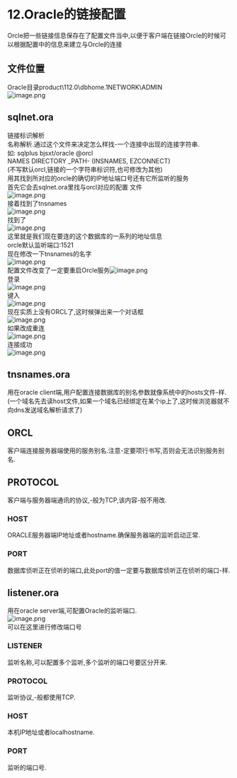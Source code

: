 # 12.Oracle的链接配置

Orcle把一些链接信息保存在了配置文件当中,以便于客户端在链接Orcle的时候可以根据配置中的信息来建立与Orcle的连接
<a name="a91FZ"></a>
## 文件位置
Oracle目录product\112.0\dbhome.1NETWORK\ADMIN<br />![image.png](https://cdn.nlark.com/yuque/0/2019/png/349894/1560846900321-f82d7553-91e9-44fa-9e74-e618530eda8d.png#align=left&display=inline&height=207&name=image.png&originHeight=361&originWidth=559&size=110958&status=done&width=321)
<a name="Djz5f"></a>
## sqlnet.ora
链接标识解析<br />名称解析.通过这个文件来决定怎么样找-一个连接中出现的连接字符串.<br />如: sqlplus bjsxt/oracle @orcl<br />NAMES DIRECTORY _PATH- (INSNAMES, EZCONNECT)<br />(不写默认orcl,链接的一个字符串标识符,也可修改为其他)<br />用其找到所对应的orcle的确切的IP地址端口号还有它所监听的服务<br />首先它会去sqlnet.ora里找与orcl对应的配置 文件<br />![image.png](https://cdn.nlark.com/yuque/0/2019/png/349894/1560847219297-2a23f3fe-9b52-48a3-b91c-ea9391a619d8.png#align=left&display=inline&height=185&name=image.png&originHeight=370&originWidth=1185&size=305448&status=done&width=592.5)<br />接着找到了tnsnames<br />![image.png](https://cdn.nlark.com/yuque/0/2019/png/349894/1560847380430-887a9e3d-f555-4c39-946d-61b9ac9c195b.png#align=left&display=inline&height=180&name=image.png&originHeight=360&originWidth=566&size=115058&status=done&width=283)<br />找到了<br />![image.png](https://cdn.nlark.com/yuque/0/2019/png/349894/1560847405759-a0ac7c73-ffe4-4912-86e7-d260c3061991.png#align=left&display=inline&height=221&name=image.png&originHeight=441&originWidth=899&size=231439&status=done&width=449.5)<br />这里就是我们现在要连的这个数据库的一系列的地址信息<br />orcle默认监听端口:1521<br />现在修改一下tnsnames的名字<br />![image.png](https://cdn.nlark.com/yuque/0/2019/png/349894/1560847517049-c3a31dca-6c95-4889-be7a-a66163462a1b.png#align=left&display=inline&height=222&name=image.png&originHeight=443&originWidth=493&size=167252&status=done&width=246.5)<br />配置文件改变了一定要重启Orcle服务![image.png](https://cdn.nlark.com/yuque/0/2019/png/349894/1560847547044-7c8cac23-d0f4-4b5d-bddf-6ef0f36f9dba.png#align=left&display=inline&height=19&name=image.png&originHeight=37&originWidth=180&size=9136&status=done&width=90)<br />登录<br />![image.png](https://cdn.nlark.com/yuque/0/2019/png/349894/1560847581522-653775d6-32f9-449a-9039-ed122d13cd9a.png#align=left&display=inline&height=63&name=image.png&originHeight=126&originWidth=268&size=36882&status=done&width=134)<br />键入<br />![image.png](https://cdn.nlark.com/yuque/0/2019/png/349894/1560847628514-d8772a05-9378-4d30-816b-3f1474101799.png#align=left&display=inline&height=119&name=image.png&originHeight=238&originWidth=603&size=72820&status=done&width=301.5)<br />现在实质上没有ORCL了,这时候弹出来一个对话框<br />![image.png](https://cdn.nlark.com/yuque/0/2019/png/349894/1560847667730-0d183f1d-7dbc-497c-a724-4ea9b2455aec.png#align=left&display=inline&height=103&name=image.png&originHeight=153&originWidth=386&size=36775&status=done&width=259)<br />如果改成重连<br />![image.png](https://cdn.nlark.com/yuque/0/2019/png/349894/1560847691024-f298e0a8-2fd6-4dff-bb50-d4cf1f6fe58d.png#align=left&display=inline&height=114&name=image.png&originHeight=228&originWidth=415&size=58945&status=done&width=207.5)<br />连接成功<br />![image.png](https://cdn.nlark.com/yuque/0/2019/png/349894/1560847719394-ab4a440b-17e2-4cb9-aaed-02c52ea2b41f.png#align=left&display=inline&height=14&name=image.png&originHeight=27&originWidth=271&size=14481&status=done&width=135.5)


<a name="mos3j"></a>
## tnsnames.ora
用在oracle client端,用户配置连接数据库的别名参数就像系统中的hosts文件-样.(一个域名先去读host文件,如果一个域名已经绑定在某个ip上了,这时候浏览器就不向dns发送域名解析请求了)
<a name="iVavt"></a>
## ORCL
客户端连接服务器端使用的服务别名.注意-定要项行书写,否则会无法识别服务别名.
<a name="mFy6B"></a>
## PROTOCOL
客户端与服务器端通讯的协议,-般为TCP,该内容-般不用改.
<a name="Xp8ZJ"></a>
### HOST
ORACLE服务器端IP地址或者hostname.确保服务器端的监听启动正常.
<a name="Fo8bk"></a>
### PORT
数据库侦听正在侦听的端口,此处port的值一定要与数据库侦听正在侦听的端口-样.
<a name="mxBRS"></a>
## listener.ora
用在oracle server端,可配置Oracle的监听端口.<br />![image.png](https://cdn.nlark.com/yuque/0/2019/png/349894/1560847885471-714f942c-21a2-45e4-b072-7c189beb414f.png#align=left&display=inline&height=187&name=image.png&originHeight=373&originWidth=950&size=215802&status=done&width=475)<br />可以在这里进行修改端口号
<a name="IA77c"></a>
### LISTENER
监听名称,可以配置多个监听,多个监听的端口号要区分开来.
<a name="vQMca"></a>
### PROTOCOL
监听协议,-般都使用TCP.
<a name="4WL5C"></a>
### HOST
本机IP地址或者localhostname.
<a name="i3rX3"></a>
### PORT
监听的端口号.
